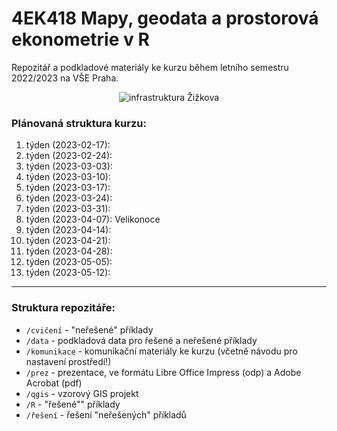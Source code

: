 # 4EK418 Mapy, geodata a prostorová ekonometrie v R

Repozitář a podkladové materiály ke kurzu během letního semestru 2022/2023 na VŠE Praha.

<p style="text-align:center;"><img src="https://s3.eu-central-1.amazonaws.com/www.jla-data.net/img/4EK418-infrastruktura.png" alt="infrastruktura Žižkova"/></p>

### Plánovaná struktura kurzu:

1.  týden (2023-02-17):
2.  týden (2023-02-24): 
3.  týden (2023-03-03): 
4.  týden (2023-03-10): 
5.  týden (2023-03-17):
6.  týden (2023-03-24):
7.  týden (2023-03-31):  
8.  týden (2023-04-07): Velikonoce
9.  týden (2023-04-14):
10. týden (2023-04-21):
11. týden (2023-04-28):
12. týden (2023-05-05):
13. týden (2023-05-12):

<hr>

### Struktura repozitáře:

-   `/cvičení` - "neřešené" příklady
-   `/data` - podkladová data pro řešené a neřešené příklady
-   `/komunikace` - komunikační materiály ke kurzu (včetně návodu pro nastavení prostředí!)
-   `/prez` - prezentace, ve formátu Libre Office Impress (odp) a Adobe Acrobat (pdf)
-   `/qgis` - vzorový GIS projekt
-   `/R` - "řešené"" příklady
-   `/řešení` - řešení "neřešených" příkladů
